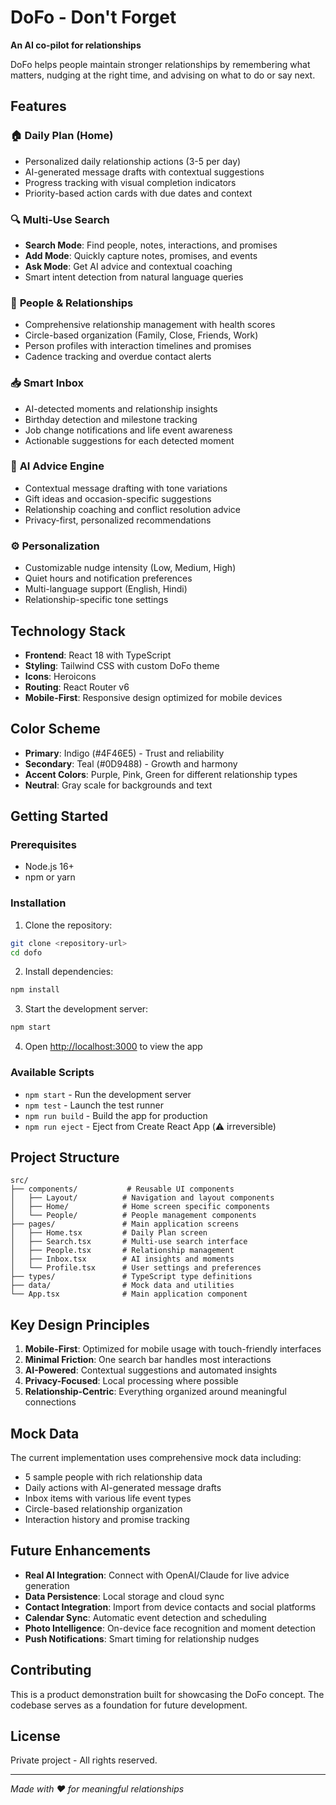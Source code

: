 # DoFo - Don't Forget

**An AI co-pilot for relationships**

DoFo helps people maintain stronger relationships by remembering what matters, nudging at the right time, and advising on what to do or say next.

## Features

### 🏠 **Daily Plan (Home)**

- Personalized daily relationship actions (3-5 per day)
- AI-generated message drafts with contextual suggestions
- Progress tracking with visual completion indicators
- Priority-based action cards with due dates and context

### 🔍 **Multi-Use Search**

- **Search Mode**: Find people, notes, interactions, and promises
- **Add Mode**: Quickly capture notes, promises, and events
- **Ask Mode**: Get AI advice and contextual coaching
- Smart intent detection from natural language queries

### 👥 **People & Relationships**

- Comprehensive relationship management with health scores
- Circle-based organization (Family, Close, Friends, Work)
- Person profiles with interaction timelines and promises
- Cadence tracking and overdue contact alerts

### 📥 **Smart Inbox**

- AI-detected moments and relationship insights
- Birthday detection and milestone tracking
- Job change notifications and life event awareness
- Actionable suggestions for each detected moment

### 🤖 **AI Advice Engine**

- Contextual message drafting with tone variations
- Gift ideas and occasion-specific suggestions
- Relationship coaching and conflict resolution advice
- Privacy-first, personalized recommendations

### ⚙️ **Personalization**

- Customizable nudge intensity (Low, Medium, High)
- Quiet hours and notification preferences
- Multi-language support (English, Hindi)
- Relationship-specific tone settings

## Technology Stack

- **Frontend**: React 18 with TypeScript
- **Styling**: Tailwind CSS with custom DoFo theme
- **Icons**: Heroicons
- **Routing**: React Router v6
- **Mobile-First**: Responsive design optimized for mobile devices

## Color Scheme

- **Primary**: Indigo (#4F46E5) - Trust and reliability
- **Secondary**: Teal (#0D9488) - Growth and harmony
- **Accent Colors**: Purple, Pink, Green for different relationship types
- **Neutral**: Gray scale for backgrounds and text

## Getting Started

### Prerequisites

- Node.js 16+
- npm or yarn

### Installation

1. Clone the repository:

```bash
git clone <repository-url>
cd dofo
```

2. Install dependencies:

```bash
npm install
```

3. Start the development server:

```bash
npm start
```

4. Open [http://localhost:3000](http://localhost:3000) to view the app

### Available Scripts

- `npm start` - Run the development server
- `npm test` - Launch the test runner
- `npm run build` - Build the app for production
- `npm run eject` - Eject from Create React App (⚠️ irreversible)

## Project Structure

```
src/
├── components/           # Reusable UI components
│   ├── Layout/          # Navigation and layout components
│   ├── Home/            # Home screen specific components
│   └── People/          # People management components
├── pages/               # Main application screens
│   ├── Home.tsx         # Daily Plan screen
│   ├── Search.tsx       # Multi-use search interface
│   ├── People.tsx       # Relationship management
│   ├── Inbox.tsx        # AI insights and moments
│   └── Profile.tsx      # User settings and preferences
├── types/               # TypeScript type definitions
├── data/                # Mock data and utilities
└── App.tsx              # Main application component
```

## Key Design Principles

1. **Mobile-First**: Optimized for mobile usage with touch-friendly interfaces
2. **Minimal Friction**: One search bar handles most interactions
3. **AI-Powered**: Contextual suggestions and automated insights
4. **Privacy-Focused**: Local processing where possible
5. **Relationship-Centric**: Everything organized around meaningful connections

## Mock Data

The current implementation uses comprehensive mock data including:

- 5 sample people with rich relationship data
- Daily actions with AI-generated message drafts
- Inbox items with various life event types
- Circle-based relationship organization
- Interaction history and promise tracking

## Future Enhancements

- **Real AI Integration**: Connect with OpenAI/Claude for live advice generation
- **Data Persistence**: Local storage and cloud sync
- **Contact Integration**: Import from device contacts and social platforms
- **Calendar Sync**: Automatic event detection and scheduling
- **Photo Intelligence**: On-device face recognition and moment detection
- **Push Notifications**: Smart timing for relationship nudges

## Contributing

This is a product demonstration built for showcasing the DoFo concept. The codebase serves as a foundation for future development.

## License

Private project - All rights reserved.

---

_Made with ❤️ for meaningful relationships_
